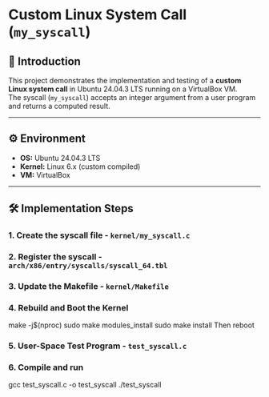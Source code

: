 # Custom Linux System Call (`my_syscall`)

## 📌 Introduction
This project demonstrates the implementation and testing of a **custom Linux system call** in Ubuntu 24.04.3 LTS running on a VirtualBox VM.  
The syscall (`my_syscall`) accepts an integer argument from a user program and returns a computed result.

---

## ⚙️ Environment
- **OS:** Ubuntu 24.04.3 LTS  
- **Kernel:** Linux 6.x (custom compiled)  
- **VM:** VirtualBox  

---

## 🛠️ Implementation Steps

### 1. Create the syscall file - `kernel/my_syscall.c`
### 2. Register the syscall - `arch/x86/entry/syscalls/syscall_64.tbl`
### 3. Update the Makefile - `kernel/Makefile`
### 4. Rebuild and Boot the Kernel
make -j$(nproc)
sudo make modules_install
sudo make install
Then reboot
### 5. User-Space Test Program - `test_syscall.c`
### 6. Compile and run 
gcc test_syscall.c -o test_syscall
./test_syscall
